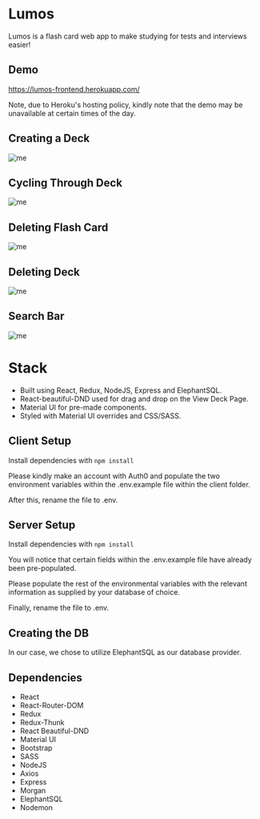 # Lumos

Lumos is a flash card web app to make studying for tests and interviews easier!

## Demo

https://lumos-frontend.herokuapp.com/

Note, due to Heroku's hosting policy, kindly note that the demo may be unavailable at certain
times of the day. 

## Creating a Deck

![me](https://github.com/sarisssa/Lumos-LL-Final/blob/main/client/src/assets/create-deck.gif)

## Cycling Through Deck

![me](https://github.com/sarisssa/Lumos-LL-Final/blob/main/client/src/assets/cycle-deck.gif)

## Deleting Flash Card

![me](https://github.com/sarisssa/Lumos-LL-Final/blob/main/client/src/assets/delete-card.gif)

## Deleting Deck

![me](https://github.com/sarisssa/Lumos-LL-Final/blob/main/client/src/assets/delete-deck.gif)

## Search Bar

![me](https://github.com/sarisssa/Lumos-LL-Final/blob/main/client/src/assets/search-deck.gif)

# Stack

- Built using React, Redux, NodeJS, Express and ElephantSQL.
- React-beautiful-DND used for drag and drop on the View Deck Page.
- Material UI for pre-made components.
- Styled with Material UI overrides and CSS/SASS.

## Client Setup

Install dependencies with `npm install`

Please kindly make an account with Auth0 and populate the two environment variables within the .env.example file
within the client folder.

After this, rename the file to .env.

## Server Setup

Install dependencies with `npm install`

You will notice that certain fields within the .env.example file have already been pre-populated.

Please populate the rest of the environmental variables with the relevant information as supplied by your
database of choice.

Finally, rename the file to .env.

## Creating the DB

In our case, we chose to utilize ElephantSQL as our database provider.

## Dependencies

- React
- React-Router-DOM
- Redux
- Redux-Thunk
- React Beautiful-DND
- Material UI
- Bootstrap
- SASS
- NodeJS
- Axios
- Express
- Morgan
- ElephantSQL
- Nodemon
